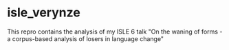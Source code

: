 # isle_verynze
This repro contains the analysis of my ISLE 6 talk "On the waning of forms - a corpus-based analysis of losers in language change"


